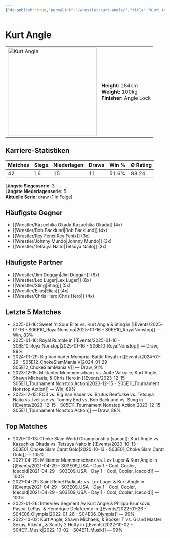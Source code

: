 ```yaml
---
{"dg-publish":true,"permalink":"/wrestler/kurt-angle/","title":"Kurt Angle","tags":["wrestler"],"noteIcon":""}
---
```



# Kurt Angle

<table>
        <tr>
        <td><img src="https://github.com/CptSpaulding1980/choke-slam-wrestling/releases/download/images/Kurt_Angle.png" width="280" alt="Kurt Angle"></td>
        <td>
        <b>Height:</b> 184cm<br>
        <b>Weight:</b> 100kg<br>
        <b>Finisher:</b> Angle Lock<br>
        </td>
        </tr>
        </table>
        

## Karriere-Statistiken

| Matches | Siege | Niederlagen | Draws | Win % | Ø Rating |
|---------|-------|-------------|-------|-------|-----------|
| 42 | 16 | 15 | 11 | 51.6% | 88.24 |

**Längste Siegesserie:** 3<br>**Längste Niederlagenserie:** 5<br>**Aktuelle Serie:** draw (1 in Folge)


## Häufigste Gegner
- [[Wrestler/Kazuchika Okada\|Kazuchika Okada]] (4x)
- [[Wrestler/Bob Backlund\|Bob Backlund]] (4x)
- [[Wrestler/Rey Fenix\|Rey Fenix]] (3x)
- [[Wrestler/Johnny Mundo\|Johnny Mundo]] (3x)
- [[Wrestler/Tetsuya Naito\|Tetsuya Naito]] (3x)

## Häufigste Partner
- [[Wrestler/Jim Duggan\|Jim Duggan]] (6x)
- [[Wrestler/Lex Luger\|Lex Luger]] (6x)
- [[Wrestler/Sting\|Sting]] (5x)
- [[Wrestler/Elias\|Elias]] (4x)
- [[Wrestler/Chris Hero\|Chris Hero]] (4x)

## Letzte 5 Matches
- 2025-01-16: Sweet 'n Sour Elite vs. Kurt Angle & Sting in [[Events/2025-01-16 - S06E10_RoyalNonstop\|2025-01-16 - S06E10_RoyalNonstop]] — Win, 83%
- 2025-01-16: Royal Rumble in [[Events/2025-01-16 - S06E10_RoyalNonstop\|2025-01-16 - S06E10_RoyalNonstop]] — Draw, 89%
- 2024-01-29: Big Van Vader Memorial Battle Royal in [[Events/2024-01-29 - S05E12_ChokeSlamMania V\|2024-01-29 - S05E12_ChokeSlamMania V]] — Draw, 91%
- 2023-12-15: Militanter Mummenschanz vs. Aoife Valkyrie, Kurt Angle, Shawn Michaels, & Chris Hero in [[Events/2023-12-15 - S05E11_Tournament Nonstop Action\|2023-12-15 - S05E11_Tournament Nonstop Action]] — Win, 89%
- 2023-12-15: EC3 vs. Big Van Vader vs. Brutus Beefcake vs. Tetsuya Naito vs. Ivelisse vs. Tommy End vs. Bob Backlund vs. Sting in [[Events/2023-12-15 - S05E11_Tournament Nonstop Action\|2023-12-15 - S05E11_Tournament Nonstop Action]] — Draw, 88%

## Top Matches
- 2020-10-13: Choke Slam World Championship (vacant): Kurt Angle vs. Kazuchika Okada vs. Tetsuya Naito in [[Events/2020-10-13 - S03E01_Choke Slam Carat Gold\|2020-10-13 - S03E01_Choke Slam Carat Gold]] — 105%
- 2021-04-29: Militanter Mummenschanz vs. Lex Luger & Kurt Angle in [[Events/2021-04-29 - S03E09_USA - Day 1 - Cool, Cooler, Icecold\|2021-04-29 - S03E09_USA - Day 1 - Cool, Cooler, Icecold]] — 100%
- 2021-04-29: Saint Rebel Radicalz vs. Lex Luger & Kurt Angle in [[Events/2021-04-29 - S03E09_USA - Day 1 - Cool, Cooler, Icecold\|2021-04-29 - S03E09_USA - Day 1 - Cool, Cooler, Icecold]] — 100%
- 2022-01-26: Interview Segment /w Kurt Angle & Philipp Brunkovic, Pascal LePas, & Hendrique Delafuente in [[Events/2022-01-26 - S04E06_Olympia\|2022-01-26 - S04E06_Olympia]] — 99%
- 2022-10-02: Kurt Angle, Shawn Michaels, & Booker T vs. Grand Master Sexay, Rikishi , & Scotty 2 Hotty in [[Events/2022-10-02 - S04E11_Musik\|2022-10-02 - S04E11_Musik]] — 99%
